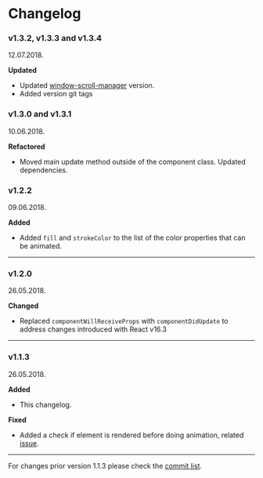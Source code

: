 # Changelog

### v1.3.2, v1.3.3 and v1.3.4

12.07.2018.

**Updated**

* Updated [window-scroll-manager](https://github.com/Stanko/window-scroll-manager) version.
* Added version git tags

### v1.3.0 and v1.3.1

10.06.2018.

**Refactored**

* Moved main update method outside of the component class. Updated dependencies.

### v1.2.2

09.06.2018.

**Added**

* Added `fill` and `strokeColor` to the list of the color properties that can be animated.


-----

### v1.2.0

26.05.2018.

**Changed**

* Replaced `componentWillReceiveProps` with `componentDidUpdate` to address changes introduced with React v16.3


-----


### v1.1.3

26.05.2018.

**Added**

* This changelog.

**Fixed**

* Added a check if element is rendered before doing animation, related [issue](https://github.com/Stanko/react-plx/issues/17).


-----

For changes prior version 1.1.3 please check the [commit list](https://github.com/Stanko/react-plx/commits/master).
